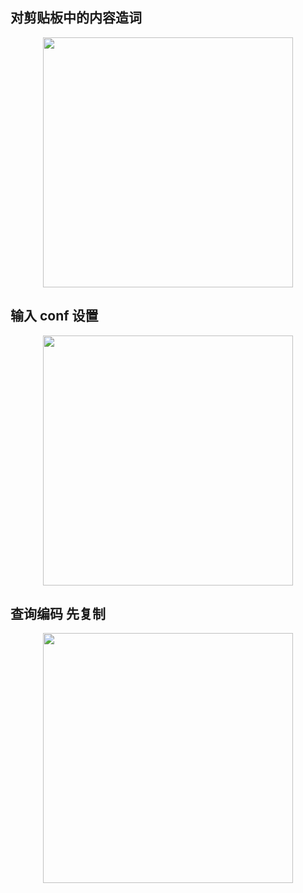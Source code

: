 ## 对剪贴板中的内容造词

<p align="center"><img src="https://cdn.jsdelivr.net/gh/zb9678/img@main/up1/12.12:16:03:03.png" style="width:400px;"></p>

## 输入 conf 设置

<p align="center"><img src="https://cdn.jsdelivr.net/gh/zb9678/img@main/up1/12.12:16:04:33.png" style="width:400px;"></p>

## 查询编码 先复制

<p align="center"><img src="https://cdn.jsdelivr.net/gh/zb9678/img@main/up1/12.12:16:09:09.png" style="width:400px;"></p>